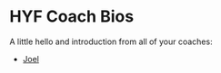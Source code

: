 # HYF Coach Bios

A little hello and introduction from all of your coaches:

* [Joel](JoeCamacho.md)
